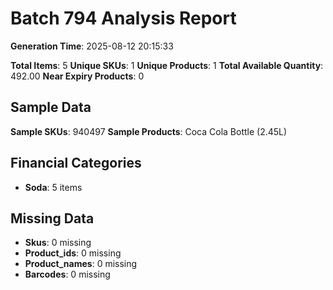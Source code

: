 # Batch 794 Analysis Report

**Generation Time**: 2025-08-12 20:15:33

**Total Items**: 5
**Unique SKUs**: 1
**Unique Products**: 1
**Total Available Quantity**: 492.00
**Near Expiry Products**: 0

## Sample Data
**Sample SKUs**: 940497
**Sample Products**: Coca Cola Bottle (2.45L)

## Financial Categories
- **Soda**: 5 items

## Missing Data
- **Skus**: 0 missing
- **Product_ids**: 0 missing
- **Product_names**: 0 missing
- **Barcodes**: 0 missing
